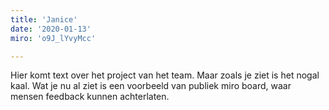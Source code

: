 ```yaml
---
title: 'Janice'
date: '2020-01-13'
miro: 'o9J_lYvyMcc'

---
```


Hier komt text over het project van het team. Maar zoals je ziet is het nogal kaal. Wat je nu al ziet is een voorbeeld van publiek miro board, waar mensen feedback kunnen achterlaten.

